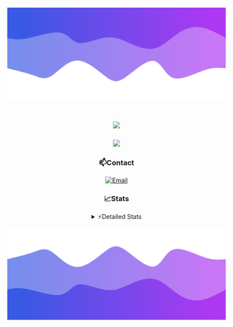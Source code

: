 ![Header](./header.png)
<div align="center">

<h1 align="center">
  <a href="https://git.io/typing-svg">
    <img src="https://readme-typing-svg.herokuapp.com/?lines=Hello,+There!+👋;This+is+chicho.;CEO+on+Hely+Development....;&center=true&size=25">
  </a>
</h1>
  
<p align="center">
  <img src="https://lanyard.cnrad.dev/api/852683595378196480" />
</p>

### 📫Contact
  [![Email](https://img.shields.io/badge/Email-gastondalla@gmail.com-04619f?style=for-the-badge&logo=gmail&logoColor=white)](mailto:gastondalla@gmail.com)
</br>  
### 📈Stats
<details>
    <summary> ⚡Detailed Stats</summary>
    <br/>

<!--START_SECTION:waka-->
![Code Time](http://img.shields.io/badge/Code%20Time-187%20hrs%2012%20mins-blue)

![Profile Views](http://img.shields.io/badge/Profile%20Views-4-blue)

**🐱 My GitHub Data** 

> 📦 37.9 kB Used in GitHub's Storage 
 > 
> 🏆 7 Contributions in the Year 2023
 > 
> 🚫 Not Opted to Hire
 > 
> 📜 6 Public Repositories 
 > 
> 🔑 9 Private Repositories 
 > 
**I'm a Night 🦉** 

```text
🌞 Morning                13 commits          ██░░░░░░░░░░░░░░░░░░░░░░░   07.69 % 
🌆 Daytime                16 commits          ██░░░░░░░░░░░░░░░░░░░░░░░   09.47 % 
🌃 Evening                82 commits          ████████████░░░░░░░░░░░░░   48.52 % 
🌙 Night                  58 commits          █████████░░░░░░░░░░░░░░░░   34.32 % 
```
📅 **I'm Most Productive on Wednesday** 

```text
Monday                   11 commits          ██░░░░░░░░░░░░░░░░░░░░░░░   06.51 % 
Tuesday                  33 commits          █████░░░░░░░░░░░░░░░░░░░░   19.53 % 
Wednesday                40 commits          ██████░░░░░░░░░░░░░░░░░░░   23.67 % 
Thursday                 18 commits          ███░░░░░░░░░░░░░░░░░░░░░░   10.65 % 
Friday                   20 commits          ███░░░░░░░░░░░░░░░░░░░░░░   11.83 % 
Saturday                 19 commits          ███░░░░░░░░░░░░░░░░░░░░░░   11.24 % 
Sunday                   28 commits          ████░░░░░░░░░░░░░░░░░░░░░   16.57 % 
```


📊 **This Week I Spent My Time On** 

```text
🕑︎ Time Zone: America/Argentina/Buenos_Aires

💬 Programming Languages: 
C#                       11 hrs 46 mins      ███████████░░░░░░░░░░░░░░   44.55 % 
Other                    6 hrs 8 mins        ██████░░░░░░░░░░░░░░░░░░░   23.21 % 
Python                   4 hrs 35 mins       ████░░░░░░░░░░░░░░░░░░░░░   17.37 % 
HTML                     3 hrs 45 mins       ████░░░░░░░░░░░░░░░░░░░░░   14.24 % 
JSON                     4 mins              ░░░░░░░░░░░░░░░░░░░░░░░░░   00.25 % 

🔥 Editors: 
Visual Studio            17 hrs 55 mins      █████████████████░░░░░░░░   67.82 % 
VS Code                  8 hrs 30 mins       ████████░░░░░░░░░░░░░░░░░   32.18 % 

🐱‍💻 Projects: 
Hate                     9 hrs 9 mins        █████████░░░░░░░░░░░░░░░░   34.62 % 
StringExtractor          6 hrs 59 mins       ███████░░░░░░░░░░░░░░░░░░   26.43 % 
Unknown Project          4 hrs 44 mins       ████░░░░░░░░░░░░░░░░░░░░░   17.95 % 
Coder                    3 hrs 43 mins       ████░░░░░░░░░░░░░░░░░░░░░   14.09 % 
Palometa                 1 hr 36 mins        ██░░░░░░░░░░░░░░░░░░░░░░░   06.11 % 

💻 Operating System: 
Windows                  26 hrs 26 mins      █████████████████████████   100.00 % 
```

**I Mostly Code in JavaScript** 

```text
JavaScript               8 repos             ██████████░░░░░░░░░░░░░░░   38.10 % 
CSS                      3 repos             ████░░░░░░░░░░░░░░░░░░░░░   14.29 % 
C#                       2 repos             ██░░░░░░░░░░░░░░░░░░░░░░░   09.52 % 
Batchfile                1 repo              █░░░░░░░░░░░░░░░░░░░░░░░░   04.76 % 
Python                   1 repo              █░░░░░░░░░░░░░░░░░░░░░░░░   04.76 % 
```




 Last Updated on 29/06/2023 13:20:32 UTC
<!--END_SECTION:waka-->
</details>

![Footer](./footer.png)
